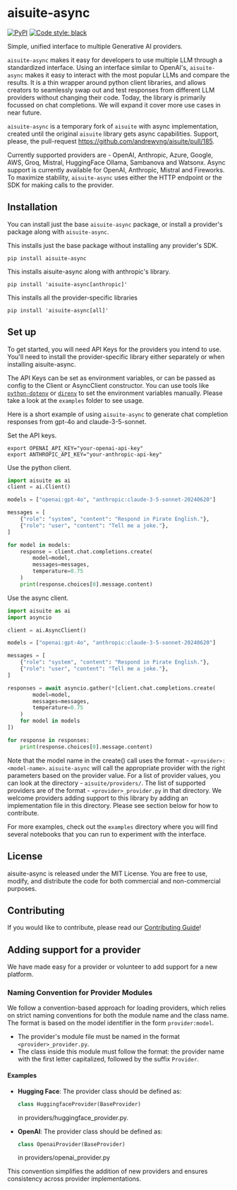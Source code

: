 # aisuite-async

[![PyPI](https://img.shields.io/pypi/v/aisuite-async)](https://pypi.org/project/aisuite-async/)
[![Code style: black](https://img.shields.io/badge/code%20style-black-000000.svg)](https://github.com/psf/black)

Simple, unified interface to multiple Generative AI providers.

`aisuite-async` makes it easy for developers to use multiple LLM through a standardized interface. Using an interface similar to OpenAI's, `aisuite-async` makes it easy to interact with the most popular LLMs and compare the results. It is a thin wrapper around python client libraries, and allows creators to seamlessly swap out and test responses from different LLM providers without changing their code. Today, the library is primarily focussed on chat completions. We will expand it cover more use cases in near future.

`aisuite-async` is a temporary fork of `aisuite` with async implementation, created until the original `aisuite` library gets async capabilities. Support, please, the pull-request https://github.com/andrewyng/aisuite/pull/185.

Currently supported providers are -
OpenAI, Anthropic, Azure, Google, AWS, Groq, Mistral, HuggingFace Ollama, Sambanova and Watsonx.
Async support is currently available for OpenAI, Anthropic, Mistral and Fireworks.
To maximize stability, `aisuite-async` uses either the HTTP endpoint or the SDK for making calls to the provider.

## Installation

You can install just the base `aisuite-async` package, or install a provider's package along with `aisuite-async`.

This installs just the base package without installing any provider's SDK.

```shell
pip install aisuite-async
```

This installs aisuite-async along with anthropic's library.

```shell
pip install 'aisuite-async[anthropic]'
```

This installs all the provider-specific libraries

```shell
pip install 'aisuite-async[all]'
```

## Set up

To get started, you will need API Keys for the providers you intend to use. You'll need to
install the provider-specific library either separately or when installing aisuite-async.

The API Keys can be set as environment variables, or can be passed as config to the Client or AsyncClient constructor.
You can use tools like [`python-dotenv`](https://pypi.org/project/python-dotenv/) or [`direnv`](https://direnv.net/) to set the environment variables manually. Please take a look at the `examples` folder to see usage.

Here is a short example of using `aisuite-async` to generate chat completion responses from gpt-4o and claude-3-5-sonnet.

Set the API keys.

```shell
export OPENAI_API_KEY="your-openai-api-key"
export ANTHROPIC_API_KEY="your-anthropic-api-key"
```

Use the python client.

```python
import aisuite as ai
client = ai.Client()

models = ["openai:gpt-4o", "anthropic:claude-3-5-sonnet-20240620"]

messages = [
    {"role": "system", "content": "Respond in Pirate English."},
    {"role": "user", "content": "Tell me a joke."},
]

for model in models:
    response = client.chat.completions.create(
        model=model,
        messages=messages,
        temperature=0.75
    )
    print(response.choices[0].message.content)

```

Use the async client.

```python
import aisuite as ai
import asyncio

client = ai.AsyncClient()

models = ["openai:gpt-4o", "anthropic:claude-3-5-sonnet-20240620"]

messages = [
    {"role": "system", "content": "Respond in Pirate English."},
    {"role": "user", "content": "Tell me a joke."},
]

responses = await asyncio.gather(*[client.chat.completions.create(
        model=model,
        messages=messages,
        temperature=0.75
    )
    for model in models
])

for response in responses:
    print(response.choices[0].message.content)

```

Note that the model name in the create() call uses the format - `<provider>:<model-name>`.
`aisuite-async` will call the appropriate provider with the right parameters based on the provider value.
For a list of provider values, you can look at the directory - `aisuite/providers/`. The list of supported providers are of the format - `<provider>_provider.py` in that directory. We welcome  providers adding support to this library by adding an implementation file in this directory. Please see section below for how to contribute.


For more examples, check out the `examples` directory where you will find several notebooks that you can run to experiment with the interface.

## License

aisuite-async is released under the MIT License. You are free to use, modify, and distribute the code for both commercial and non-commercial purposes.

## Contributing

If you would like to contribute, please read our [Contributing Guide](https://github.com/kapulkin/aisuite/blob/main/CONTRIBUTING.md)!

## Adding support for a provider

We have made easy for a provider or volunteer to add support for a new platform.

### Naming Convention for Provider Modules

We follow a convention-based approach for loading providers, which relies on strict naming conventions for both the module name and the class name. The format is based on the model identifier in the form `provider:model`.

- The provider's module file must be named in the format `<provider>_provider.py`.
- The class inside this module must follow the format: the provider name with the first letter capitalized, followed by the suffix `Provider`.

#### Examples

- **Hugging Face**:
  The provider class should be defined as:

  ```python
  class HuggingfaceProvider(BaseProvider)
  ```

  in providers/huggingface_provider.py.
  
- **OpenAI**:
  The provider class should be defined as:

  ```python
  class OpenaiProvider(BaseProvider)
  ```

  in providers/openai_provider.py

This convention simplifies the addition of new providers and ensures consistency across provider implementations.
